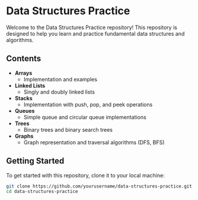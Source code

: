 # Data Structures Practice

Welcome to the Data Structures Practice repository! This repository is designed to help you learn and practice fundamental data structures and algorithms.

## Contents

- **Arrays**
  - Implementation and examples
- **Linked Lists**
  - Singly and doubly linked lists
- **Stacks**
  - Implementation with push, pop, and peek operations
- **Queues**
  - Simple queue and circular queue implementations
- **Trees**
  - Binary trees and binary search trees
- **Graphs**
  - Graph representation and traversal algorithms (DFS, BFS)

## Getting Started

To get started with this repository, clone it to your local machine:

```bash
git clone https://github.com/yourusername/data-structures-practice.git
cd data-structures-practice
